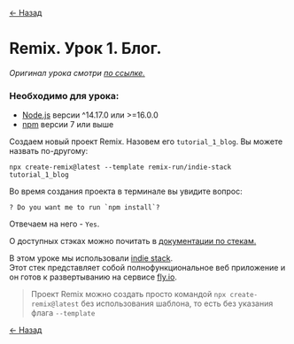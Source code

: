 [<- Назад](../README.md)

# Remix. Урок 1. Блог.

*Оригинал урока смотри [по ссылке.](https://remix.run/docs/en/v1/tutorials/blog)*

### Необходимо для урока:
* [Node.js](https://nodejs.org/) версии ^14.17.0 или >=16.0.0
* [npm](https://www.npmjs.com/) версии 7 или выше

Создаем новый проект Remix. Назовем его `tutorial_1_blog`. Вы можете назвать по-другому:

```shell
npx create-remix@latest --template remix-run/indie-stack tutorial_1_blog
```

Во время создания проекта в терминале вы увидите вопрос: 

```shell
? Do you want me to run `npm install`?
```

Отвечаем на него - `Yes`.

О доступных стэках можно почитать в [документации по стекам.](stacks.md)

В этом уроке мы использовали [indie stack](https://github.com/remix-run/indie-stack).  
Этот стек представляет собой полнофункциональное веб приложение и он готов к развертыванию на сервисе [fly.io](https://fly.io/).

> Проект Remix можно создать просто командой `npx create-remix@latest` без использования шаблона, то есть без указания флага `--template` 

[<- Назад](../README.md)
